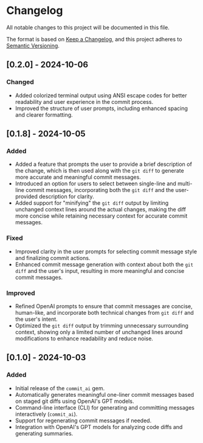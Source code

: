 # Changelog

All notable changes to this project will be documented in this file.

The format is based on [Keep a Changelog](https://keepachangelog.com/en/1.0.0/), and this project adheres to [Semantic Versioning](https://semver.org/spec/v2.0.0.html).

## [0.2.0] - 2024-10-06

### Changed
- Added colorized terminal output using ANSI escape codes for better readability and user experience in the commit process.
- Improved the structure of user prompts, including enhanced spacing and clearer formatting.

## [0.1.8] - 2024-10-05
### Added
- Added a feature that prompts the user to provide a brief description of the change, which is then used along with the `git diff` to generate more accurate and meaningful commit messages.
- Introduced an option for users to select between single-line and multi-line commit messages, incorporating both the `git diff` and the user-provided description for clarity.
- Added support for "minifying" the `git diff` output by limiting unchanged context lines around the actual changes, making the diff more concise while retaining necessary context for accurate commit messages.

### Fixed
- Improved clarity in the user prompts for selecting commit message style and finalizing commit actions.
- Enhanced commit message generation with context about both the `git diff` and the user's input, resulting in more meaningful and concise commit messages.

### Improved
- Refined OpenAI prompts to ensure that commit messages are concise, human-like, and incorporate both technical changes from `git diff` and the user's intent.
- Optimized the `git diff` output by trimming unnecessary surrounding context, showing only a limited number of unchanged lines around modifications to enhance readability and reduce noise.

## [0.1.0] - 2024-10-03
### Added
- Initial release of the `commit_ai` gem.
- Automatically generates meaningful one-liner commit messages based on staged git diffs using OpenAI's GPT models.
- Command-line interface (CLI) for generating and committing messages interactively (`commit_ai`).
- Support for regenerating commit messages if needed.
- Integration with OpenAI's GPT models for analyzing code diffs and generating summaries.
